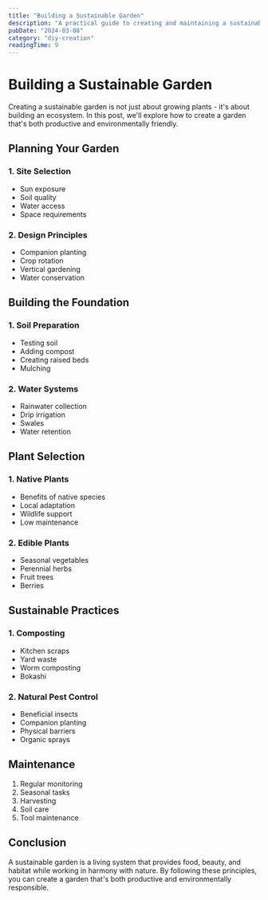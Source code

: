 ```yaml
---
title: "Building a Sustainable Garden"
description: "A practical guide to creating and maintaining a sustainable garden in your backyard."
pubDate: "2024-03-08"
category: "diy-creation"
readingTime: 9
---
```


# Building a Sustainable Garden

Creating a sustainable garden is not just about growing plants - it's about building an ecosystem. In this post, we'll explore how to create a garden that's both productive and environmentally friendly.

## Planning Your Garden

### 1. Site Selection

- Sun exposure
- Soil quality
- Water access
- Space requirements

### 2. Design Principles

- Companion planting
- Crop rotation
- Vertical gardening
- Water conservation

## Building the Foundation

### 1. Soil Preparation

- Testing soil
- Adding compost
- Creating raised beds
- Mulching

### 2. Water Systems

- Rainwater collection
- Drip irrigation
- Swales
- Water retention

## Plant Selection

### 1. Native Plants

- Benefits of native species
- Local adaptation
- Wildlife support
- Low maintenance

### 2. Edible Plants

- Seasonal vegetables
- Perennial herbs
- Fruit trees
- Berries

## Sustainable Practices

### 1. Composting

- Kitchen scraps
- Yard waste
- Worm composting
- Bokashi

### 2. Natural Pest Control

- Beneficial insects
- Companion planting
- Physical barriers
- Organic sprays

## Maintenance

1. Regular monitoring
2. Seasonal tasks
3. Harvesting
4. Soil care
5. Tool maintenance

## Conclusion

A sustainable garden is a living system that provides food, beauty, and habitat while working in harmony with nature. By following these principles, you can create a garden that's both productive and environmentally responsible.

